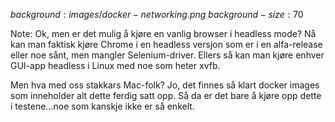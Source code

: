 $background:images/docker-networking.png$
$background-size:70%$

Note:
Ok, men er det mulig å kjøre en vanlig browser i headless mode? Nå kan man faktisk kjøre Chrome i en headless versjon som er i en alfa-release eller noe sånt, men mangler Selenium-driver. Ellers så kan man kjøre enhver GUI-app headless i Linux med noe som heter xvfb.

Men hva med oss stakkars Mac-folk? Jo, det finnes så klart docker images som inneholder alt dette ferdig satt opp. Så da er det bare å kjøre opp dette i testene...noe som kanskje ikke er så enkelt.
